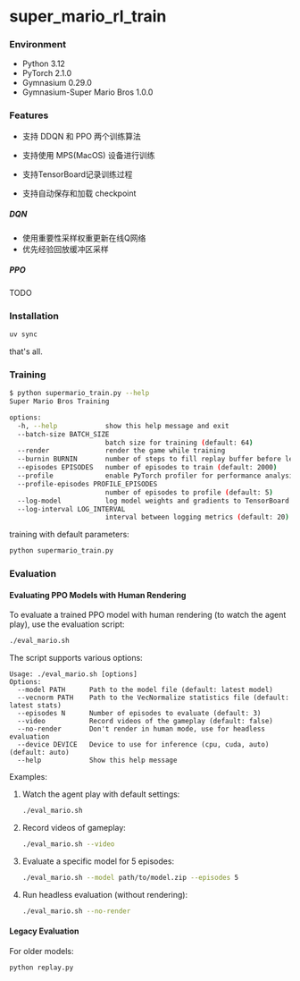 # super_mario_rl_train


### Environment

- Python 3.12
- PyTorch 2.1.0
- Gymnasium 0.29.0
- Gymnasium-Super Mario Bros 1.0.0


### Features

- 支持 DDQN 和 PPO 两个训练算法

- 支持使用 MPS(MacOS) 设备进行训练
- 支持TensorBoard记录训练过程
- 支持自动保存和加载 checkpoint

##### DQN

- 使用重要性采样权重更新在线Q网络
- 优先经验回放缓冲区采样

##### PPO

TODO

### Installation

```bash
uv sync
```

that's all.

### Training

```bash
$ python supermario_train.py --help
Super Mario Bros Training

options:
  -h, --help            show this help message and exit
  --batch-size BATCH_SIZE
                        batch size for training (default: 64)
  --render              render the game while training
  --burnin BURNIN       number of steps to fill replay buffer before learning starts (default: 100000)
  --episodes EPISODES   number of episodes to train (default: 2000)
  --profile             enable PyTorch profiler for performance analysis
  --profile-episodes PROFILE_EPISODES
                        number of episodes to profile (default: 5)
  --log-model           log model weights and gradients to TensorBoard
  --log-interval LOG_INTERVAL
                        interval between logging metrics (default: 20)
```

training with default parameters:

```bash
python supermario_train.py
```

### Evaluation

#### Evaluating PPO Models with Human Rendering

To evaluate a trained PPO model with human rendering (to watch the agent play), use the evaluation script:

```bash
./eval_mario.sh
```

The script supports various options:

```
Usage: ./eval_mario.sh [options]
Options:
  --model PATH      Path to the model file (default: latest model)
  --vecnorm PATH    Path to the VecNormalize statistics file (default: latest stats)
  --episodes N      Number of episodes to evaluate (default: 3)
  --video           Record videos of the gameplay (default: false)
  --no-render       Don't render in human mode, use for headless evaluation
  --device DEVICE   Device to use for inference (cpu, cuda, auto) (default: auto)
  --help            Show this help message
```

Examples:

1. Watch the agent play with default settings:
   ```bash
   ./eval_mario.sh
   ```

2. Record videos of gameplay:
   ```bash
   ./eval_mario.sh --video
   ```

3. Evaluate a specific model for 5 episodes:
   ```bash
   ./eval_mario.sh --model path/to/model.zip --episodes 5
   ```

4. Run headless evaluation (without rendering):
   ```bash
   ./eval_mario.sh --no-render
   ```

#### Legacy Evaluation

For older models:

```bash
python replay.py
```




